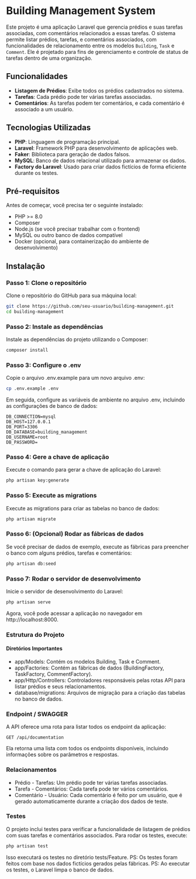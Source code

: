 # Building Management System

Este projeto é uma aplicação Laravel que gerencia prédios e suas tarefas associadas, com comentários relacionados a
essas tarefas. O sistema permite listar prédios, tarefas, e comentários associados, com funcionalidades de
relacionamento entre os modelos `Building`, `Task` e `Comment`. Ele é projetado para fins de gerenciamento e controle de
status de tarefas dentro de uma organização.

## Funcionalidades

- **Listagem de Prédios**: Exibe todos os prédios cadastrados no sistema.
- **Tarefas**: Cada prédio pode ter várias tarefas associadas.
- **Comentários**: As tarefas podem ter comentários, e cada comentário é associado a um usuário.

## Tecnologias Utilizadas

- **PHP**: Linguagem de programação principal.
- **Laravel**: Framework PHP para desenvolvimento de aplicações web.
- **Faker**: Biblioteca para geração de dados falsos.
- **MySQL**: Banco de dados relacional utilizado para armazenar os dados.
- **Factory do Laravel**: Usado para criar dados fictícios de forma eficiente durante os testes.

## Pré-requisitos

Antes de começar, você precisa ter o seguinte instalado:

- PHP >= 8.0
- Composer
- Node.js (se você precisar trabalhar com o frontend)
- MySQL ou outro banco de dados compatível
- Docker (opcional, para containerização do ambiente de desenvolvimento)

## Instalação

### Passo 1: Clone o repositório

Clone o repositório do GitHub para sua máquina local:

```bash
git clone https://github.com/seu-usuario/building-management.git
cd building-management
```

### Passo 2: Instale as dependências

Instale as dependências do projeto utilizando o Composer:

```bash
composer install
```

### Passo 3: Configure o .env

Copie o arquivo .env.example para um novo arquivo .env:

```bash
cp .env.example .env
```

Em seguida, configure as variáveis de ambiente no arquivo .env, incluindo as configurações de banco de dados:

```
DB_CONNECTION=mysql
DB_HOST=127.0.0.1
DB_PORT=3306
DB_DATABASE=building_management
DB_USERNAME=root
DB_PASSWORD=
```

### Passo 4: Gere a chave de aplicação

Execute o comando para gerar a chave de aplicação do Laravel:

```bash
php artisan key:generate
```

### Passo 5: Execute as migrations

Execute as migrations para criar as tabelas no banco de dados:

```bash
php artisan migrate
```

### Passo 6: (Opcional) Rodar as fábricas de dados

Se você precisar de dados de exemplo, execute as fábricas para preencher o banco com alguns prédios, tarefas e
comentários:

```bash
php artisan db:seed
```

### Passo 7: Rodar o servidor de desenvolvimento

Inicie o servidor de desenvolvimento do Laravel:

```bash
php artisan serve
```

Agora, você pode acessar a aplicação no navegador em http://localhost:8000.

### Estrutura do Projeto
#### Diretórios Importantes

* app/Models: Contém os modelos Building, Task e Comment.
* app/Factories: Contém as fábricas de dados (BuildingFactory, TaskFactory, CommentFactory).
* app/Http/Controllers: Controladores responsáveis pelas rotas API para listar prédios e seus relacionamentos.
* database/migrations: Arquivos de migração para a criação das tabelas no banco de dados.

### Endpoint / SWAGGER

A API oferece uma rota para listar todos os endpoint da aplicação:

```http
GET /api/documentation
```
Ela retorna uma lista com todos os endpoints disponíveis, incluindo informações sobre os parâmetros e respostas.

### Relacionamentos

*   Prédio - Tarefas: Um prédio pode ter várias tarefas associadas.
* Tarefa - Comentários: Cada tarefa pode ter vários comentários.
* Comentário - Usuário: Cada comentário é feito por um usuário, que é gerado automaticamente durante a criação dos dados
de teste.

### Testes
O projeto inclui testes para verificar a funcionalidade de listagem de prédios com suas tarefas e comentários
associados. Para rodar os testes, execute:

```bash
php artisan test
```

Isso executará os testes no diretório tests/Feature.
PS: Os testes foram feitos com base nos dados fictícios gerados pelas fábricas.
PS: Ao executar os testes, o Laravel limpa o banco de dados.

